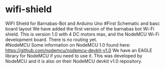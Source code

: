 # wifi-shield
WIFI Shield for Barnabas-Bot and Arduino Uno
#First Schematic and basc board layout
We have added the first version of the barnabas bot Wi-Fi shield. This is version 1.0 with 4 DC motors max, and the NodeMCU Wi-Fi development board. There is no routing yet.  
#NodeMCU
Some information on NodeMCU 1.0 found here: https://github.com/nodemcu/nodemcu-devkit-v1.0
We have an EAGLE library for NodeMCU if you need to use it. This was developed by NodeMCU and it is also on their NodeMCU devkit v1.0 repository.  
